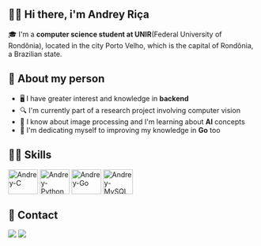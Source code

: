 ## 👋🏼 Hi there, i'm Andrey Riça 

🎓 I'm a **computer science student at UNIR**(Federal University of Rondônia), located in the city Porto Velho, which is the capital of Rondônia, a Brazilian state.

## 💾 About my person 

- 🖥️ I have greater interest and knowledge in **backend**
- 🔍 I'm currently part of a research project involving computer vision
- 📝 I know about image processing and I'm learning about **AI** concepts
- 🚀 I'm dedicating myself to improving my knowledge in **Go** too

## 💪🏼 Skills

<div >
  <img align="center" alt="Andrey-C" height="50" width="60" src="https://cdn.jsdelivr.net/gh/devicons/devicon@latest/icons/c/c-plain.svg">
  <img align="center"  alt="Andrey-Python" height="50" width="60" src="https://cdn.jsdelivr.net/gh/devicons/devicon@latest/icons/python/python-original.svg">
  <img align="center" alt="Andrey-Go" height="50" width="60" src="https://cdn.jsdelivr.net/gh/devicons/devicon@latest/icons/go/go-original.svg">
  <img align="center"  alt="Andrey-MySQL" height="50" width="60" src="https://cdn.jsdelivr.net/gh/devicons/devicon@latest/icons/mysql/mysql-original.svg" >
</div>

## 📩 Contact
<a href="mailto:andreyrica.dev@gmail.com" target="_blank"><img src="https://img.shields.io/badge/Gmail-D14836?style=for-the-badge&logo=gmail&logoColor=white" target="_blank"></a>
<a href="https://instagram.com/the.andreey" target="_blank"><img src="https://img.shields.io/badge/Instagram-E4405F?style=for-the-badge&logo=instagram&logoColor=white" target="_blank"></a>


 
  
